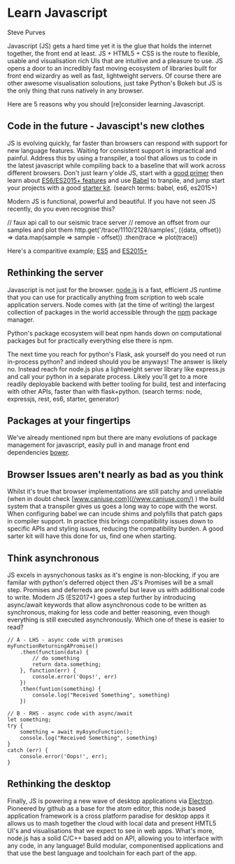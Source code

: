 # Learn Javascript

Steve Purves

Javascript (JS) gets a hard time yet it is the glue that holds the internet together, the front end at least. JS + HTML5 + CSS is the route to flexible, usable and visualisation rich UIs that are intuitive and a pleasure to use. JS opens a door to an incredibly fast moving ecosystem of libraries built for front end wizardry as well as fast, lightweight servers. Of course there are other awesome visualisation soloutions, just take Python's Bokeh but JS is the only thing that runs natively in any browser.

Here are 5 reasons why you should [re]consider learning Javascript.

## Code in the future - Javascipt's new clothes
JS is evolving quickly, far faster than browsers can respond with support for new language features. Waiting for consistent support is impractical and painful. Address this by using a transpiler, a tool that allows us to code in the latest javascript while compiling back to a baseline that will work across different browsers. Don't just learn y'olde JS, start with a [good primer](https://developer.mozilla.org/en-US/docs/Web/JavaScript) then learn about [ES6/ES2015+ features](https://babeljs.io/learn-es2015/) and use [Babel](//babeljs.io/) to tranpile, and jump start your projects with a good [starter kit](https://github.com/kriasoft/babel-starter-kit). (search terms: babel, es6, es2015+)

Modern JS is functional, powerful and beautiful.
If you have not seen JS recently, do you even recognise this?

// faux api call to our seismic trace server
// remove an offset from our samples and plot them
http.get('/trace/1110/2128/samples',
	({data, offset}) => data.map(sample => sample - offset))
	.then(trace => plot(trace))

Here's a comparitive example; [ES5](https://jsbin.com/dadena/edit?js,console) and [ES2015+](https://jsbin.com/misobet/47/edit?js,console)

## Rethinking the server
Javascript is not just for the browser. [node.js](//www.modejs.com/) is a fast, efficient JS runtime that you can use for practically anything from scription to web scale application servers. Node comes with (at the time of writing) the largest collection of packages in the world accessible through the [npm](//www.npmjs.com) package manager. 

Python's package ecosystem will beat npm hands down on computational packages but for practically everything else there is npm.

The next time you reach for python's Flask, ask yourself do you need ot run in-process python? and indeed should you be anyways! The answer is likely no. Instead reach for node.js plus a lightweight server library like express.js and call your python in a separate process. Likely you'll get to a more readily deployable backend with better tooling for build, test and interfacing with other APIs, faster than with flask+python. (search terms: node, expressjs, rest, es6, starter, generator)

## Packages at your fingertips
We've already mentioned npm but there are many evolutions of package management for javascript, easily pull in and manage front end dependencies [bower](//www.bower.com/).

## Browser Issues aren't nearly as bad as you think
Whilst it's true that browser implementations are still patchy and unreliable (when in doubt check [www.caniuse.com](//www.caniuse.com/) ) the build system that a transpiler gives us goes a long way to cope with the worst. When configuring babel we can incude shims and polyfills that patch gaps in compiler support. In practice this brings compatibility issues down to specific APIs and styling issues, reducing the compatibility burden. A good sarter kit will have this done for us, find one when starting.

## Think asynchronous
JS excels in aysnychonous tasks as it's engine is non-blocking, if you are familar with python's deferred object then JS's Promises will be a small step. Promises and deferreds are poweful but leave us with additional code to write. Modern JS (ES2017+) goes a step further by introducing async/await keywords that allow asynchronous code to be written as synchronous, making for less code and better reasoning, even though everything is still executed asynchronously. Which one of these is easier to read?

	// A - LHS - async code with promises
	myFunctionReturningAPromise()
		.then(function(data) {
			// do something
			return data.something;
		}, function(err) {
			console.error('Oops!', err)
		})
		.then(funtion(something) {
			console.log("Received Something", something)
		})

	// B - RHS - async code with async/await
	let something;
	try {
		something = await myAsyncFunction();
		console.log("Received Something", something)
	}
	catch (err) {
		console.error('Oops!', err);
	}


## Rethinking the desktop
Finally, JS is powering a new wave of desktop applications via [Electron](//electron.atom.io). Pioneered by github as a base for the atom editor, this node.js based application framework is a cross platform paradise for desktop apps it allows us to mash together the cloud with local data and present HMTL5 UI's and visualisations that we expect to see in web apps. What's more, node.js has a solid C/C++ based add on API, allowing you to interface with any code, in any language! Build modular, componentised applications and that use the best language and toolchain for each part of the app.
